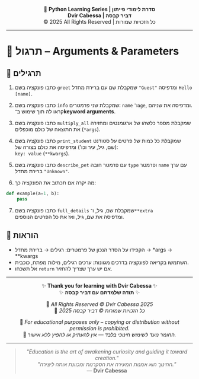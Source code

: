 <!-- DC_HEADER_START -->
<div align="center">

🐍 **Python Learning Series | סדרת לימודי פייתון**  
**Dvir Cabessa | דביר קבסה**  
© 2025 All Rights Reserved | כל הזכויות שמורות

</div>

---
<!-- DC_HEADER_END -->

# 📘 תרגול – Arguments & Parameters

## 🧪 תרגילים

1. כתבו פונקציה בשם `greet` שמקבלת שם עם ברירת מחדל `"Guest"` ומדפיסה `Hello [name]`.

2. כתבו פונקציה בשם `info` שמקבלת שני פרמטרים: `name` ו־`age`, ומדפיסה את שניהם.  
   קראו לה תוך שימוש ב־**keyword arguments**.

3. כתבו פונקציה בשם `multiply_all` שמקבלת מספר כלשהו של ארגומנטים ומחזירה את התוצאה של כולם מוכפלים (`*args`).

4. כתבו פונקציה בשם `print_student` שמקבלת כל כמות של פרטים על סטודנט (שם, גיל, עיר וכו') ומדפיסה את כולם בצורה של:  
   `key: value` (`**kwargs`).

5. כתבו פונקציה בשם `describe_pet` עם פרמטר חובה `type` ופרמטר `name` עם ערך ברירת מחדל `"Unknown"`.

6. מה יקרה אם תכתוב את הפונקציה כך:
```python
def example(a=1, b):
    pass
```

7. כתבו פונקציה בשם `full_details` שמקבלת שם, גיל, ו־`**extra`  
   ומדפיסה את שם, גיל, ואז את כל הפרטים הנוספים.

## 📌 הוראות

- הקפידו על הסדר הנכון של פרמטרים: רגילים → ברירת מחדל → *args → **kwargs
- השתמשו בקריאה לפונקציה בדרכים מגוונות: ערכים רגילים, מילות מפתח, כוכבית.
- אל תשכחו `return` אם יש ערך שצריך להחזיר.

<!-- DC_FOOTER_START -->
---

<div align="center">

✨ **Thank you for learning with Dvir Cabessa** ✨  
✨ **תודה שלמדתם עם דביר קבסה** ✨  

📘 *All Rights Reserved © Dvir Cabessa 2025*  
📘 *כל הזכויות שמורות © דביר קבסה 2025*  

🔗 *For educational purposes only – copying or distribution without permission is prohibited.*  
🔗 *החומר נועד לשימוש חינוכי בלבד — אין להעתיק או להפיץ ללא אישור.*

---

> _"Education is the art of awakening curiosity and guiding it toward creation."_  
> _"החינוך הוא אמנות המעירה את הסקרנות ומכוונת אותה ליצירה."_  
> — **Dvir Cabessa**

</div>
<!-- DC_FOOTER_END -->

